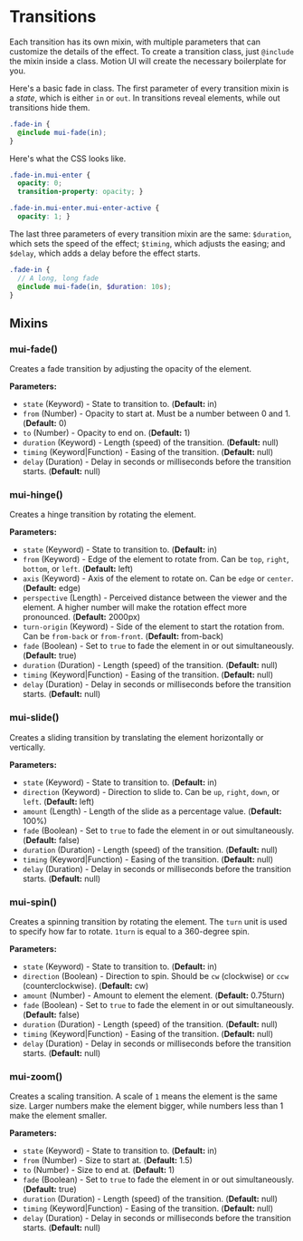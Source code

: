# Transitions

Each transition has its own mixin, with multiple parameters that can customize the details of the effect. To create a transition class, just `@include` the mixin inside a class. Motion UI will create the necessary boilerplate for you.

Here's a basic fade in class. The first parameter of every transition mixin is a *state*, which is either `in` or `out`. In transitions reveal elements, while out transitions hide them.

```scss
.fade-in {
  @include mui-fade(in);
}
```

Here's what the CSS looks like.

```css
.fade-in.mui-enter {
  opacity: 0;
  transition-property: opacity; }

.fade-in.mui-enter.mui-enter-active {
  opacity: 1; }
```

The last three parameters of every transition mixin are the same: `$duration`, which sets the speed of the effect; `$timing`, which adjusts the easing; and `$delay`, which adds a delay before the effect starts.

```scss
.fade-in {
  // A long, long fade
  @include mui-fade(in, $duration: 10s);
}
```


## Mixins


### mui-fade()

Creates a fade transition by adjusting the opacity of the element.

**Parameters:**

- `state` (Keyword) - State to transition to. (**Default:** in)
- `from` (Number) - Opacity to start at. Must be a number between 0 and 1. (**Default:** 0)
- `to` (Number) - Opacity to end on. (**Default:** 1)
- `duration` (Keyword) - Length (speed) of the transition. (**Default:** null)
- `timing` (Keyword|Function) - Easing of the transition. (**Default:** null)
- `delay` (Duration) - Delay in seconds or milliseconds before the transition starts. (**Default:** null)


### mui-hinge()

Creates a hinge transition by rotating the element.

**Parameters:**

- `state` (Keyword) - State to transition to. (**Default:** in)
- `from` (Keyword) - Edge of the element to rotate from. Can be `top`, `right`, `bottom`, or `left`. (**Default:** left)
- `axis` (Keyword) - Axis of the element to rotate on. Can be `edge` or `center`. (**Default:** edge)
- `perspective` (Length) - Perceived distance between the viewer and the element. A higher number will make the rotation effect more pronounced. (**Default:** 2000px)
- `turn-origin` (Keyword) - Side of the element to start the rotation from. Can be `from-back` or `from-front`. (**Default:** from-back)
- `fade` (Boolean) - Set to `true` to fade the element in or out simultaneously. (**Default:** true)
- `duration` (Duration) - Length (speed) of the transition. (**Default:** null)
- `timing` (Keyword|Function) - Easing of the transition. (**Default:** null)
- `delay` (Duration) - Delay in seconds or milliseconds before the transition starts. (**Default:** null)


### mui-slide()

Creates a sliding transition by translating the element horizontally or vertically.

**Parameters:**

- `state` (Keyword) - State to transition to. (**Default:** in)
- `direction` (Keyword) - Direction to slide to. Can be `up`, `right`, `down`, or `left`. (**Default:** left)
- `amount` (Length) - Length of the slide as a percentage value. (**Default:** 100%)
- `fade` (Boolean) - Set to `true` to fade the element in or out simultaneously. (**Default:** false)
- `duration` (Duration) - Length (speed) of the transition. (**Default:** null)
- `timing` (Keyword|Function) - Easing of the transition. (**Default:** null)
- `delay` (Duration) - Delay in seconds or milliseconds before the transition starts. (**Default:** null)


### mui-spin()

Creates a spinning transition by rotating the element. The `turn` unit is used to specify how far to rotate. `1turn` is equal to a 360-degree spin.

**Parameters:**

- `state` (Keyword) - State to transition to. (**Default:** in)
- `direction` (Boolean) - Direction to spin. Should be `cw` (clockwise) or `ccw` (counterclockwise). (**Default:** cw)
- `amount` (Number) - Amount to element the element. (**Default:** 0.75turn)
- `fade` (Boolean) - Set to `true` to fade the element in or out simultaneously. (**Default:** false)
- `duration` (Duration) - Length (speed) of the transition. (**Default:** null)
- `timing` (Keyword|Function) - Easing of the transition. (**Default:** null)
- `delay` (Duration) - Delay in seconds or milliseconds before the transition starts. (**Default:** null)


### mui-zoom()

Creates a scaling transition. A scale of `1` means the element is the same size. Larger numbers make the element bigger, while numbers less than 1 make the element smaller.

**Parameters:**

- `state` (Keyword) - State to transition to. (**Default:** in)
- `from` (Number) - Size to start at. (**Default:** 1.5)
- `to` (Number) - Size to end at. (**Default:** 1)
- `fade` (Boolean) - Set to `true` to fade the element in or out simultaneously. (**Default:** true)
- `duration` (Duration) - Length (speed) of the transition. (**Default:** null)
- `timing` (Keyword|Function) - Easing of the transition. (**Default:** null)
- `delay` (Duration) - Delay in seconds or milliseconds before the transition starts. (**Default:** null)


